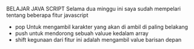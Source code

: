 BELAJAR JAVA SCRIPT 
Selama dua minggu ini saya sudah mempelari tentang beberapa fitur javascript
- pop
Untuk mengambil karakter yang akan di ambil di paling belakang 
- push
untuk mendorong sebuah valuue kedalam array
- shift 
kegunaan dari fitur ini adalah mengambil value barisan depan
